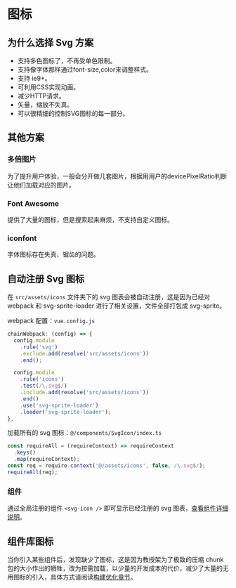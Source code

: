 # 图标

## 为什么选择 Svg 方案

- 支持多色图标了，不再受单色限制。
- 支持像字体那样通过font-size,color来调整样式。
- 支持 ie9+。
- 可利用CSS实现动画。
- 减少HTTP请求。
- 矢量，缩放不失真。
- 可以很精细的控制SVG图标的每一部分。

## 其他方案

### 多倍图片

为了提升用户体验，一般会分开做几套图片，根据用用户的devicePixelRatio判断让他们加载对应的图片。

### Font Awesome

提供了大量的图标，但是搜索起来麻烦，不支持自定义图标。

### iconfont

字体图标存在失真、锯齿的问题。

## 自动注册 Svg 图标

在 `src/assets/icons` 文件夹下的 svg 图表会被自动注册，这是因为已经对 webpack 和 svg-sprite-loader 进行了相关设置，文件全部打包成 svg-sprite。

webpack 配置：`vue.config.js`

```js {12-13}
chainWebpack: (config) => {
  config.module
    .rule('svg')
    .exclude.add(resolve('src/assets/icons'))
    .end();

  config.module
    .rule('icons')
    .test(/\.svg$/)
    .include.add(resolve('src/assets/icons'))
    .end()
    .use('svg-sprite-loader')
    .loader('svg-sprite-loader');
},
```

加载所有的 svg 图标：`@/components/SvgIcon/index.ts`

```js
const requireAll = (requireContext) => requireContext
  .keys()
  .map(requireContext);
const req = require.context('@/assets/icons', false, /\.svg$/);
requireAll(req);
```

### 组件

通过全局注册的组件 `<svg-icon />` 即可显示已经注册的 svg 图表，[查看组件详细说明](/Components/Svg)。

## 组件库图标

当你引入某些组件后，发现缺少了图标，这是因为教授架为了极致的压缩 chunk 包的大小作出的牺牲，改为按需加载，以少量的开发成本的代价，减少了大量的无用图标的引入，具体方式请阅读[构建优化章节](/Guide/Basics/BuildOptimization)。
